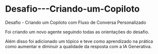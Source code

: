 # Desafio---Criando-um-Copiloto
Desafio - Criando um Copiloto com Fluxo de Conversa Personalizado

Foi criando um novo agente seguindo todas as orientações do desafio.

Além disso foi adicionado um tópico e teve como aprendizado na prática como aumentar e diminuir a qualidade da resposta com a IA Generativa.
